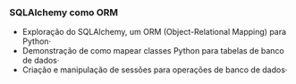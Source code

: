 ### SQLAlchemy como ORM
* Exploração do SQLAlchemy, um ORM (Object-Relational Mapping) para Python·
* Demonstração de como mapear classes Python para tabelas de banco de dados·
* Criação e manipulação de sessões para operações de banco de dados·
